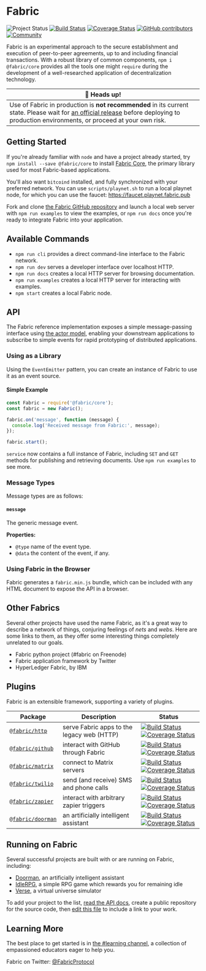 # Fabric
![Project Status][badge-status]
[![Build Status][badge-build]][build-status]
[![Coverage Status][badge-coverage]][coverage]
[![GitHub contributors][badge-contributors]][contributors]
[![Community][badge-chat]][chat]

Fabric is an experimental approach to the secure establishment and execution of
peer-to-peer agreements, up to and including financial transactions.  With a
robust library of common components, `npm i @fabric/core` provides all the tools
one might `require` during the development of a well-researched application of
decentralization technology.

| 🚨 Heads up! |
|--------------|
| Use of Fabric in production is **not recommended** in its current state.  Please wait for [an official release][releases] before deploying to production environments, or proceed at your own risk. |

## Getting Started
If you're already familiar with `node` and have a project already started, try
`npm install --save @fabric/core` to install [Fabric Core](https://fabric.pub),
the primary library used for most Fabric-based applications.

You'll also want `bitcoind` installed, and fully synchronized with your
preferred network.  You can use `scripts/playnet.sh` to run a local playnet
node, for which you can use the faucet: https://faucet.playnet.fabric.pub

Fork and clone [the Fabric GitHub repository][fabric-github] and launch a local
web server with `npm run examples` to view the examples, or `npm run docs` once
you're ready to integrate Fabric into your application.

## Available Commands
- `npm run cli` provides a direct command-line interface to the Fabric network.
- `npm run dev` serves a developer interface over localhost HTTP.
- `npm run docs` creates a local HTTP server for browsing documentation.
- `npm run examples` creates a local HTTP server for interacting with examples.
- `npm start` creates a local Fabric node.

## API
The Fabric reference implementation exposes a simple message-passing interface
using [the actor model][actor-model], enabling your downstream applications to
subscribe to simple events for rapid prototyping of distributed applications.

### Using as a Library
Using the `EventEmitter` pattern, you can create an instance of Fabric to use
it as an event source.

#### Simple Example
```js
const Fabric = require('@fabric/core');
const fabric = new Fabric();

fabric.on('message', function (message) {
  console.log('Received message from Fabric:', message);
});

fabric.start();
```

`service` now contains a full instance of Fabric, including `SET` and `GET`
methods for publishing and retrieving documents.  Use `npm run examples` to see
more.

### Message Types
Message types are as follows:

#### `message`
The generic message event.

**Properties:**
- `@type` name of the event type.
- `@data` the content of the event, if any.

### Using Fabric in the Browser
Fabric generates a `fabric.min.js` bundle, which can be included with any HTML
document to expose the API in a browser.

## Other Fabrics
Several other projects have used the name Fabric, as it's a great way to
describe a network of things, conjuring feelings of _nets_ and _webs_.  Here are
some links to them, as they offer some interesting things completely unrelated
to our goals.

- Fabric python project (#fabric on Freenode)
- Fabric application framework by Twitter
- HyperLedger Fabric, by IBM


## Plugins
Fabric is an extensible framework, supporting a variety of plugins.

| Package                            | Description                                | Status                                                                                                                                       |
|------------------------------------|--------------------------------------------|----------------------------------------------------------------------------------------------------------------------------------------------|
| [`@fabric/http`][http-plugin]      | serve Fabric apps to the legacy web (HTTP) | [![Build Status][badge-http-status]][http-test-status] [![Coverage Status][badge-http-coverage]][badge-http-coverage]                        |
| [`@fabric/github`][github-plugin]  | interact with GitHub through Fabric        | [![Build Status][badge-github-status]][github-test-status] [![Coverage Status][badge-github-coverage]][github-coverage-home]                 |
| [`@fabric/matrix`][matrix-plugin]  | connect to Matrix servers                  | [![Build Status][badge-matrix-status]][matrix-test-status] [![Coverage Status][badge-matrix-coverage]][badge-matrix-coverage]                |
| [`@fabric/twilio`][twilio-plugin]  | send (and receive) SMS and phone calls     | [![Build Status][badge-twilio-status]][twilio-test-status] [![Coverage Status][badge-twilio-coverage]][badge-twilio-coverage]                |
| [`@fabric/zapier`][zapier-plugin]  | interact with arbitrary zapier triggers    | [![Build Status][badge-zapier-status]][zapier-test-status] [![Coverage Status][badge-zapier-coverage]][badge-zapier-coverage]                |
| [`@fabric/doorman`][doorman]       | an artificially intelligent assistant      | [![Build Status][badge-doorman-status]][doorman-test-status] [![Coverage Status][badge-doorman-coverage]][doorman-coverage-home]             |

## Running on Fabric
Several successful projects are built with or are running on Fabric, including:

- [Doorman][doorman], an artificially intelligent assistant
- [IdleRPG][idlerpg], a simple RPG game which rewards you for remaining idle
- [Verse][verse], a virtual universe simulator

To add your project to the list, [read the API docs][api-docs], create a public
repository for the source code, then [edit this file][edit-readme] to include a
link to your work.

## Learning More
The best place to get started is in [the #learning channel][learning], a
collection of empassioned educators eager to help you.

Fabric on Twitter: [@FabricProtocol][twitter]

[fabric-github]: https://github.com/FabricLabs/fabric
[http-plugin]: https://github.com/FabricLabs/fabric-http
[matrix-plugin]: https://github.com/FabricLabs/fabric-matrix
[twilio-plugin]: https://github.com/FabricLabs/fabric-twilio
[zapier-plugin]: https://github.com/FabricLabs/fabric-zapier
[github-plugin]: https://github.com/FabricLabs/fabric-github
[api-docs]: https://dev.fabric.pub
[chat]: https://chat.fabric.pub
[edit-readme]: https://github.com/FabricLabs/fabric/edit/master/README.md
[contributors]: https://github.com/FabricLabs/fabric/graphs/contributors
[build-status]: https://app.travis-ci.com/github/FabricLabs/fabric
[coverage]: https://codecov.io/gh/FabricLabs/fabric

[learning]: https://to.fabric.pub/#learning:fabric.pub
[development]: https://to.fabric.pub/#development:fabric.pub

[badge-status]: https://img.shields.io/badge/status-experimental-rainbow.svg?style=flat-square
[badge-build]: https://img.shields.io/travis/FabricLabs/fabric.svg?branch=master&style=flat-square
[badge-coverage]: https://img.shields.io/codecov/c/github/FabricLabs/fabric.svg?style=flat-square
[badge-contributors]: https://img.shields.io/github/contributors/FabricLabs/fabric.svg?style=flat-square
[badge-chat]: https://img.shields.io/matrix/hub:fabric.pub.svg?server_fqdn=matrix.org&style=flat-square

[badge-doorman-status]: https://img.shields.io/travis/FabricLabs/doorman.svg?branch=master&style=flat-square
[badge-doorman-coverage]: https://img.shields.io/codecov/c/github/FabricLabs/doorman.svg?style=flat-square
[badge-http-status]: https://img.shields.io/travis/FabricLabs/fabric-http.svg?branch=master&style=flat-square
[badge-http-coverage]: https://img.shields.io/codecov/c/github/FabricLabs/fabric-http.svg?style=flat-square
[badge-matrix-status]: https://img.shields.io/travis/FabricLabs/fabric-matrix.svg?branch=master&style=flat-square
[badge-matrix-coverage]: https://img.shields.io/codecov/c/github/FabricLabs/fabric-matrix.svg?style=flat-square
[badge-twilio-status]: https://img.shields.io/travis/FabricLabs/fabric-twilio.svg?branch=master&style=flat-square
[badge-twilio-coverage]: https://img.shields.io/codecov/c/github/FabricLabs/fabric-twilio.svg?style=flat-square
[badge-zapier-status]: https://img.shields.io/travis/FabricLabs/fabric-zapier.svg?branch=master&style=flat-square
[badge-zapier-coverage]: https://img.shields.io/codecov/c/github/FabricLabs/fabric-zapier.svg?style=flat-square
[badge-soundtrack-status]: https://img.shields.io/travis/FabricLabs/soundtrack.svg?branch=master&style=flat-square
[badge-soundtrack-coverage]: https://img.shields.io/codecov/c/github/FabricLabs/soundtrack.svg?style=flat-square
[badge-github-status]: https://img.shields.io/travis/FabricLabs/fabric-github.svg?branch=master&style=flat-square
[badge-github-coverage]: https://img.shields.io/codecov/c/github/FabricLabs/fabric-github.svg?style=flat-square

[doorman-test-status]: https://app.travis-ci.com/github/FabricLabs/doorman
[http-test-status]: https://app.travis-ci.com/github/FabricLabs/fabric-http
[matrix-test-status]: https://app.travis-ci.com/github/FabricLabs/fabric-matrix
[twilio-test-status]: https://app.travis-ci.com/github/FabricLabs/fabric-twilio
[zapier-test-status]: https://app.travis-ci.com/github/FabricLabs/fabric-zapier
[soundtrack-test-status]: https://app.travis-ci.com/github/FabricLabs/soundtrack
[github-test-status]: https://app.travis-ci.com/github/FabricLabs/fabric-github

[doorman-coverage-home]: https://codecov.io/gh/FabricLabs/doorman
[http-coverage-home]: https://codecov.io/gh/FabricLabs/fabric-http
[soundtrack-coverage-home]: https://codecov.io/gh/FabricLabs/soundtrack
[github-coverage-home]: https://codecov.io/gh/FabricLabs/fabric-github

[soundtrack.io]: https://soundtrack.io
[soundtrack]: https://github.com/FabricLabs/soundtrack
[doorman]: https://github.com/FabricLabs/doorman
[idlerpg]: https://to.fabric.pub/#idlerpg:verse.im
[verse]: https://verse.im

[everything-is-broken]: https://medium.com/message/everything-is-broken-81e5f33a24e1
[coordination]: https://i.imgur.com/Ki3fbTh.gif
[bitcoin-donations]: bitcoin:3CHGLadfbcKrM1sS5uYtASaq75VAuMSMpb
[bitcoin-donations-image]: https://fabric.pub/assets/3CHGLadfbcKrM1sS5uYtASaq75VAuMSMpb.png
[twitter]: https://twitter.com/FabricProtocol
[join]: https://chat.fabric.pub#register
[actor-model]: http://hdl.handle.net/1721.1/6935
[specification]: https://dev.fabric.pub/snippets/specification.html
[releases]: https://github.com/FabricLabs/fabric/releases
